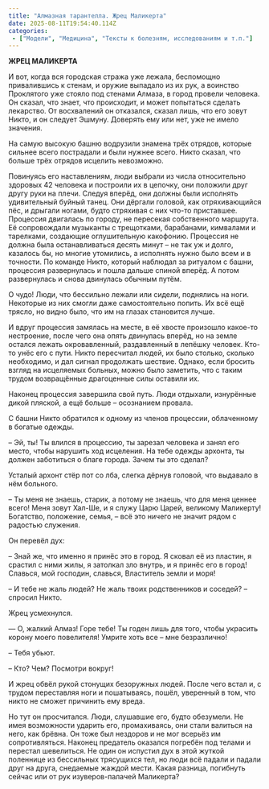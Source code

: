 ```yaml
---
title: "Алмазная тарантелла. Жрец Маликерта"
date: 2025-08-11T19:54:40.114Z
categories:
 - ["Модели", "Медицина", "Тексты к болезням, исследованиям и т.п."]
---
```


**ЖРЕЦ МАЛИКЕРТА**

И вот, когда вся городская стража уже лежала, беспомощно привалившись к
стенам, и оружие выпадало из их рук, а воинство Проклятого уже стояло
под стенами Алмаза, в город провели человека. Он сказал, что знает, что
происходит, и может попытаться сделать лекарство. От восхвалений он
отказался, сказал лишь, что его зовут Никто, и он следует Эшмуну.
Доверять ему или нет, уже не имело значения.

На самую высокую башню водрузили знамена трёх отрядов, которые сильнее
всего пострадали и были нужнее всего. Никто сказал, что больше трёх
отрядов исцелить невозможно.

Повинуясь его наставлениям, люди выбрали из числа относительно здоровых
42 человека и построили их в цепочку, они положили друг другу руки на
плечи. Следуя вперёд, они должны были исполнять удивительный буйный
танец. Они дёргали головой, как отряхивающийся пёс, и дрыгали ногами,
будто стряхивая с них что-то приставшее. Процессия двигалась по городу,
не пересекая собственного маршрута. Её сопровождали музыканты с
трещотками, барабанами, кимвалами и тарелками, создающие оглушительную
какофонию. Процессия не должна была останавливаться десять минут – не
так уж и долго, казалось бы, но многие утомились, а исполнять нужно было
всем и в точности. По команде Никто, который наблюдал за ритуалом с
башни, процессия развернулась и пошла дальше спиной вперёд. А потом
развернулась и снова двинулась обычным путём.

О чудо! Люди, что бессильно лежали или сидели, поднялись на ноги.
Некоторые из них смогли даже самостоятельно попить. Их всё ещё трясло,
но видно было, что им на глазах становится лучше.

И вдруг процессия замялась на месте, в её хвосте произошло какое-то
нестроение, после чего она опять двинулась вперёд, но на земле остался
лежать окровавленный, раздавленный в лепёшку человек. Кто-то унёс его с
пути. Никто пересчитал людей, их было столько, сколько необходимо, и дал
сигнал продолжать шествие. Однако, если бросить взгляд на исцеляемых
больных, можно было заметить, что с таким трудом возвращённые
драгоценные силы оставили их.

Наконец процессия завершила свой путь. Люди отдыхали, изнурённые дикой
пляской, а ещё больше – осознанием провала.

С башни Никто обратился к одному из членов процессии, облаченному в
богатые одежды.

– Эй, ты! Ты влился в процессию, ты зарезал человека и занял его место,
чтобы нарушить ход исцеления. На тебе одежды архонта, ты должен
заботиться о благе города. Зачем ты это сделал?

Усталый архонт стёр пот со лба, слегка дёрнув головой, что выдавало в
нём больного.

– Ты меня не знаешь, старик, а потому не знаешь, что для меня ценнее
всего! Меня зовут Хал-Ше, и я служу Царю Царей, великому Маликерту!
Богатство, положение, семья, – всё это ничего не значит рядом с радостью
служения.

Он перевёл дух:

– Знай же, что именно я принёс это в город. Я сковал её из пластин, я
срастил с ними жилы, я затолкал зло внутрь, и я принёс его в город!
Славься, мой господин, славься, Властитель земли и моря!

– И тебе не жаль людей? Не жаль твоих родственников и соседей? – спросил
Никто.

Жрец усмехнулся.

— О, жалкий Алмаз! Горе тебе! Ты годен лишь для того, чтобы украсить
корону моего повелителя! Умрите хоть все – мне безразлично!

– Тебя убьют.

– Кто? Чем? Посмотри вокруг!

И жрец обвёл рукой стонущих безоружных людей. После чего встал и, с
трудом переставляя ноги и пошатываясь, пошёл, уверенный в том, что никто
не сможет причинить ему вреда.

Но тут он просчитался. Люди, слушавшие его, будто обезумели. Не имея
возможности ударить его, промахиваясь, они стали валиться на него, как
брёвна. Он тоже был нездоров и не мог всерьёз им сопротивляться. Наконец
предатель оказался погребён под телами и перестал шевелиться. Не один он
испустил дух в этой жуткой поленнице из бессильных трясущихся тел, но
люди всё падали и падали друг на друга, снедаемые жаждой мести. Какая
разница, погибнуть сейчас или от рук изуверов-палачей Маликерта?
